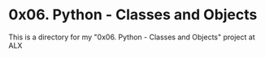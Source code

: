 # 0x06. Python - Classes and Objects

This is a directory for my "0x06. Python - Classes and Objects" project at ALX

